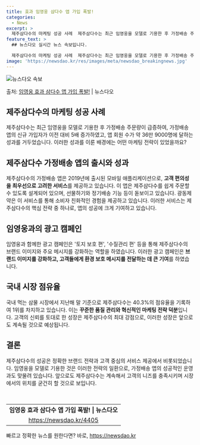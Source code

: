 ```yaml
---
title: 효과 임영웅 삼다수 앱 가입 폭발!
categories:
  - News
excerpt: >
  제주삼다수의 마케팅 성공 사례  제주삼다수는 최근 임영웅을 모델로 기용한 후 가정배송 주문량이 급증했다. 제…
feature_text: >
  ## 뉴스다오 실시간 뉴스 속보입니다.

  제주삼다수의 마케팅 성공 사례  제주삼다수는 최근 임영웅을 모델로 기용한 후 가정배송 주문량이 급증했다. 제…
image: 'https://newsdao.kr/res/images/meta/newsdao_breakingnews.jpg'
---
```


![뉴스다오 속보](https://newsdao.kr/res/images/meta/newsdao_breakingnews.jpg)

<p>출처: <a href="https://newsdao.kr/4405" rel="dofollow">임영웅 효과 삼다수 앱 가입 폭발!</a> | 뉴스다오</p>

<h2 data-ke-size="size26">제주삼다수의 마케팅 성공 사례</h2>
제주삼다수는 최근 임영웅을 모델로 기용한 후 가정배송 주문량이 급증하여, 가정배송 앱의 신규 가입자가 이전 대비 5배 증가하였고, 앱 회원 수가 약 36만 9000명에 달하는 성과를 거두었습니다. 이러한 성과를 이룬 배경에는 어떤 마케팅 전략이 있었을까요?

<h2 data-ke-size="size26">제주삼다수 가정배송 앱의 출시와 성과</h2>
<p data-ke-size="size16">제주삼다수의 가정배송 앱은 2019년에 출시된 모바일 애플리케이션으로, <b>고객 편의성을 최우선으로 고려한 서비스</b>를 제공하고 있습니다. 이 앱은 제주삼다수를 쉽게 주문할 수 있도록 설계되어 있으며, 선물하기와 정기배송 기능 등이 돋보이고 있습니다. 광동제약은 이 서비스를 통해 소비자 친화적인 경험을 제공하고 있습니다. 이러한 서비스는 제주삼다수의 핵심 전략 중 하나로, 앱의 성공에 크게 기여하고 있습니다.</p>

<h2 data-ke-size="size26">임영웅과의 광고 캠페인</h2>
<p data-ke-size="size16">임영웅과 함께한 광고 캠페인은 '토지 보호 편', '수질관리 편' 등을 통해 제주삼다수의 브랜드 이미지와 주요 메시지를 강화하는 역할을 하였습니다. 이러한 광고 캠페인은 <b>브랜드 이미지를 강화하고, 고객들에게 환경 보호 메시지를 전달하는 데 큰 기여</b>를 하였습니다.</p>

<h2 data-ke-size="size26">국내 시장 점유율</h2>
<p data-ke-size="size16">국내 먹는 삼물 시장에서 지난해 말 기준으로 제주삼다수는 40.3%의 점유율을 기록하여 1위를 차지하고 있습니다. 이는 <b>꾸준한 품질 관리와 혁신적인 마케팅 전략 덕분</b>입니다. 고객의 신뢰를 토대로 한 성장은 제주삼다수의 최대 강점으로, 이러한 성장은 앞으로도 계속될 것으로 예상됩니다.</p>

<h2 data-ke-size="size26">결론</h2>
<p data-ke-size="size16">제주삼다수의 성공은 정확한 브랜드 전략과 고객 중심의 서비스 제공에서 비롯되었습니다. 임영웅을 모델로 기용한 것은 이러한 전략의 일환으로, 가정배송 앱의 성공적인 운영과도 맞물려 있습니다. 앞으로도 제주삼다수는 계속해서 고객의 니즈를 충족시키며 시장에서의 위치를 굳건히 할 것으로 보입니다.</p>

<p data-ke-size="size16">&nbsp;</p>
<table>
	<tbody>
		<tr>
			<td style="text-align: center; height: 17px;"><b>임영웅 효과 삼다수 앱 가입 폭발! | 뉴스다오</b></td>
		</tr>
		<tr>
			<td style="text-align: center; height: 17px;"><a href="https://newsdao.kr/4405">https://newsdao.kr/4405</a></td>
		</tr>
	</tbody>
</table>
<p data-ke-size="size16"></p> 

빠르고 정확한 뉴스를 원한다면? 바로, <a href="https://newsdao.kr" rel="dofollow">https://newsdao.kr</a>


    

